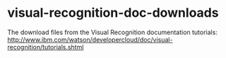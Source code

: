 # visual-recognition-doc-downloads
The download files from the Visual Recognition documentation tutorials: http://www.ibm.com/watson/developercloud/doc/visual-recognition/tutorials.shtml
